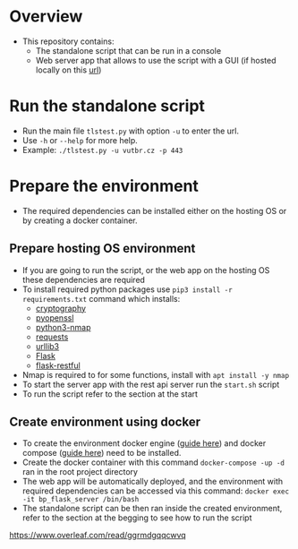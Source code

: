 # Overview

- This repository contains:
    - The standalone script that can be run in a console
    - Web server app that allows to use the script with a GUI (if hosted locally on this [url](http://localhost:5000))

# Run the standalone script

- Run the main file `tlstest.py` with option `-u` to enter the url.
- Use `-h` or `--help` for more help.
- Example: `./tlstest.py -u vutbr.cz -p 443`

# Prepare the environment

- The required dependencies can be installed either on the hosting OS or by creating a docker container.

## Prepare hosting OS environment

- If you are going to run the script, or the web app on the hosting OS these dependencies are required
- To install required python packages use `pip3 install -r requirements.txt` command which installs:
    - [cryptography](https://pypi.org/project/cryptography/)
    - [pyopenssl](https://pypi.org/project/pyOpenSSL/)
    - [python3-nmap](https://pypi.org/project/python3-nmap/)
    - [requests](https://pypi.org/project/requests/)
    - [urllib3](https://pypi.org/project/urllib3/)
    - [Flask](https://pypi.org/project/Flask/)
    - [flask-restful](https://pypi.org/project/Flask-RESTful/)
- Nmap is required to for some functions, install with `apt install -y nmap`
- To start the server app with the rest api server run the `start.sh` script
- To run the script refer to the section at the start

## Create environment using docker

- To create the environment docker engine ([guide here](https://docs.docker.com/engine/install/)) and docker
  compose ([guide here](https://docs.docker.com/compose/install/)) need to be installed.
- Create the docker container with this command `docker-compose -up -d` ran in the root project directory
- The web app will be automatically deployed, and the environment with required dependencies can be accessed via this
  command:
  `docker exec -it bp_flask_server /bin/bash`
- The standalone script can be then ran inside the created environment, refer to the section at
  the begging to see how to run the script

https://www.overleaf.com/read/ggrmdgqqcwvq
